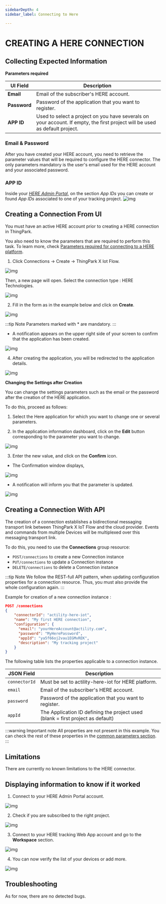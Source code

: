 ```yaml
---
sidebarDepth: 4
sidebar_label: Connecting to Here

---
```


# CREATING A HERE CONNECTION

## Collecting Expected Information

<a id="HEREparameters">**Parameters required**</a>

| UI Field | Description |
| ------ | ----------- |
| **Email** | Email of the subscriber's HERE account. |
| **Password** | Password of the application that you want to register. |
| **APP ID** | Used to select a project on you have severals on your account. If empty, the first project will be used as default project. |

### Email &amp; Password

After you have created your HERE account, you need to retrieve the parameter values that will be required to configure the HERE connector.
The only parameters mandatory is the user's email used for the HERE account and your associated password.

### APP ID
Inside your [*HERE Admin Portal*](https://admin.tracking.here.com/#/), on the section *App IDs* you can create or found *App IDs* associated to one of your tracking project.
![img](images/CollectAppID.png)

## Creating a Connection From UI

You must have an active HERE account prior to creating a HERE connection in ThingPark.

You also need to know the parameters that are required to perform this task. To learn more, check [Parameters required for connecting to a HERE platform](#HEREparameters).

1. Click Connections -&gt; Create -&gt; ThingPark X Iot Flow.

![img](images/ui/create_connection.png)

Then, a new page will open. Select the connection type : HERE Technologies.

![img](images/ui/create_here.png)

2. Fill in the form as in the example below and click on **Create**.

![img](images/ui/set_your_connection.png)

:::tip Note
Parameters marked with * are mandatory.
:::

* A notification appears on the upper right side of your screen to confirm that the application has been created.

![img](images/ui/connection_created.png)

4. After creating the application, you will be redirected to the application details.

![img](images/ui/connection_page.png)

**Changing the Settings after Creation**

You can change the settings parameters such as the email or the password after the creation of the HERE application.

To do this, proceed as follows:

1. Select the Here application for which you want to change one or several parameters.

2. In the application information dashboard, click on the **Edit** button corresponding to the parameter you want to change.

![img](images/ui/edit_button.png)

3. Enter the new value, and click on the **Confirm** icon.

* The Confirmation window displays,

![img](images/ui/proceed_update.png)

* A notification will inform you that the parameter is updated.

![img](images/ui/confirmation_update.png)

## Creating a Connection With API

The creation of a connection establishes a bidirectional messaging transport link between ThingPark X IoT Flow and the cloud provider. Events and commands from multiple Devices will be multiplexed over this messaging transport link.

To do this, you need to use the **Connections** group resource:

* `POST/connections` to create a new Connection instance
* `PUT/connections` to update a Connection instance
* `DELETE/connections` to delete a Connection instance

:::tip Note
We follow the REST-full API pattern, when updating configuration properties for a connection resource. Thus, you must also provide the whole configuration again.
:::

Example for creation of a new connection instance :

```json
POST /connections
{
    "connectorId": "actility-here-iot",
    "name": "My first HERE connection",
    "configuration": {
      "email": "yourHereAccount@actility.com",
      "password": "MyHerePassword",
      "appId": "ya5f66oj2vau1EGMvREK",
      "description": "My tracking project"
    }
}
```

The following table lists the properties applicable to a connection instance.

| JSON Field | Description |
| ------ | ----------- |
| ```connectorId``` | Must be set to actility-here-iot for HERE platform. |
| ```email``` | Email of the subscriber's HERE account. |
| ```password``` | Password of the application that you want to register. |
| ```appId``` | The Application ID defining the project used (blank = first project as default) |

:::warning Important note
All properties are not present in this example. You can check the rest of these properties in the [common parameters section](../../../Getting_Started/Setting_Up_A_Connection_instance/About_connections.html#common-parameters).
:::

## Limitations

There are currently no known limitations to the HERE connector.

## Displaying information to know if it worked

1. Connect to your HERE Admin Portal account.

![img](images/here_admin_sign_in.png)

2. Check if you are subscribed to the right project.
      
![img](images/project_subscribe.png)

3. Connect to your HERE tracking Web App account and go to the **Workspace** section.

![img](images/here_workspace.png)

4. You can now verify the list of your devices or add more.

![img](images/here_devices.png)

## Troubleshooting

[comment]: &lt;&gt; (<a id="troubleshooting"></a>)

As for now, there are no detected bugs.
